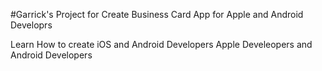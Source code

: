 #Garrick's Project for Create Business Card App for Apple and Android Developrs

Learn How to create iOS and Android Developers
Apple Develeopers and Android Developers
